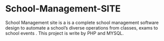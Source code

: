 # School-Management-SITE
School Management site is a is a complete school management software design to automate a school’s diverse operations from classes, exams to school events . This project is write by PHP and MYSQL.
